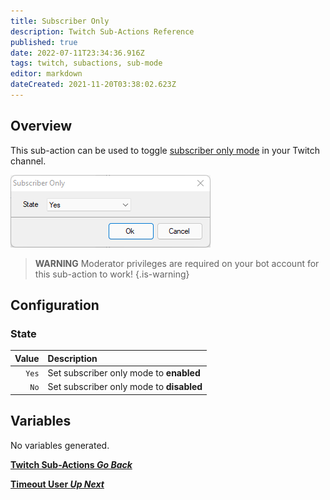 ```yaml
---
title: Subscriber Only 
description: Twitch Sub-Actions Reference
published: true
date: 2022-07-11T23:34:36.916Z
tags: twitch, subactions, sub-mode
editor: markdown
dateCreated: 2021-11-20T03:38:02.623Z
---
```


## Overview

This sub-action can be used to toggle [subscriber only mode](https://help.twitch.tv/s/article/how-to-manage-harassment-in-chat?language=en_US#SubOnlyMode) in your Twitch channel. 

![sub_only_.png](/sub_only_.png)

> **WARNING**
> Moderator privileges are required on your bot account for this sub-action to work!
{.is-warning}


## Configuration

### State

| Value | Description |
|------:|:------------|
`Yes` | Set subscriber only mode to **enabled**
`No` | Set subscriber only mode to **disabled**

## Variables
No variables generated.


<section class="btn-grid my-5">
    
  [<i class="mdi mdi-chevron-left"></i>**Twitch Sub-Actions *Go Back***](/en/Sub-Actions/Twitch)
  
  [<i class="mdi mdi-twitch text--twitch"></i>**Timeout User *Up Next***](/en/Sub-Actions/Twitch/Timeout-User)
  
</section>